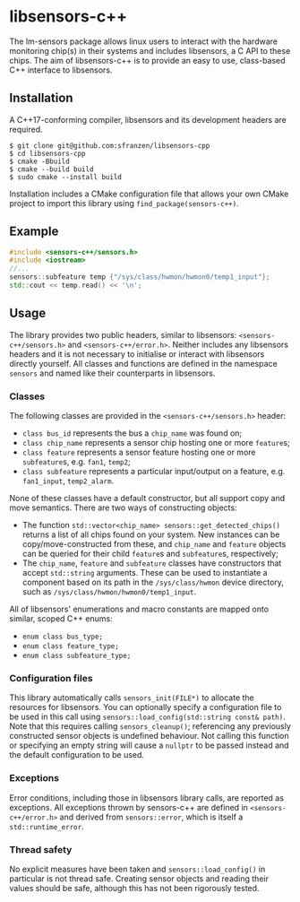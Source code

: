 # libsensors-c++
The lm-sensors package allows linux users to interact with the hardware monitoring chip(s) in their systems and includes libsensors, a C API to these chips. The aim of libsensors-c++ is to provide an easy to use, class-based C++ interface to libsensors.

## Installation
A C++17-conforming compiler, libsensors and its development headers are required.
```
$ git clone git@github.com:sfranzen/libsensors-cpp
$ cd libsensors-cpp
$ cmake -Bbuild
$ cmake --build build
$ sudo cmake --install build
```
Installation includes a CMake configuration file that allows your own CMake project to import this library using `find_package(sensors-c++)`.

## Example
```cpp
#include <sensors-c++/sensors.h>
#include <iostream>
//...
sensors::subfeature temp {"/sys/class/hwmon/hwmon0/temp1_input"};
std::cout << temp.read() << '\n';
```

## Usage
The library provides two public headers, similar to libsensors: `<sensors-c++/sensors.h>` and `<sensors-c++/error.h>`. Neither includes any libsensors headers and it is not necessary to initialise or interact with libsensors directly yourself. All classes and functions are defined in the namespace `sensors` and named like their counterparts in libsensors.

### Classes
The following classes are provided in the `<sensors-c++/sensors.h>` header:

* `class bus_id` represents the bus a `chip_name` was found on;
* `class chip_name` represents a sensor chip hosting one or more `feature`s;
* `class feature` represents a sensor feature hosting one or more `subfeature`s, e.g. `fan1`, `temp2`;
* `class subfeature` represents a particular input/output on a feature, e.g. `fan1_input`, `temp2_alarm`.

None of these classes have a default constructor, but all support copy and move semantics. There are two ways of constructing objects:

* The function `std::vector<chip_name> sensors::get_detected_chips()` returns a list of all chips found on your system. New instances can be copy/move-constructed from these, and `chip_name` and `feature` objects can be queried for their child `feature`s and `subfeature`s, respectively;
* The `chip_name`, `feature` and `subfeature` classes have constructors that accept `std::string` arguments. These can be used to instantiate a component based on its path in the `/sys/class/hwmon` device directory, such as `/sys/class/hwmon/hwmon0/temp1_input`.

All of libsensors' enumerations and macro constants are mapped onto similar, scoped C++ enums:

* `enum class bus_type;`
* `enum class feature_type;`
* `enum class subfeature_type;`

### Configuration files
This library automatically calls `sensors_init(FILE*)` to allocate the resources for libsensors. You can optionally specify a configuration file to be used in this call using `sensors::load_config(std::string const& path)`. Note that this requires calling `sensors_cleanup()`; referencing any previously constructed sensor objects is undefined behaviour. Not calling this function or specifying an empty string will cause a `nullptr` to be passed instead and the default configuration to be used.

### Exceptions
Error conditions, including those in libsensors library calls, are reported as exceptions. All exceptions thrown by sensors-c++ are defined in `<sensors-c++/error.h>` and derived from `sensors::error`, which is itself a `std::runtime_error`.

### Thread safety
No explicit measures have been taken and `sensors::load_config()` in particular is not thread safe. Creating sensor objects and reading their values should be safe, although this has not been rigorously tested.
